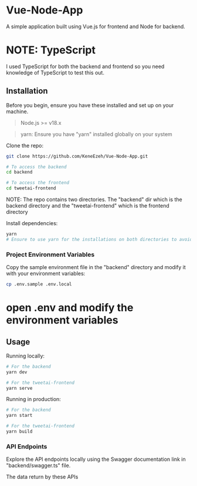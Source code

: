 # Vue-Node-App
A simple application built using Vue.js for frontend and Node for backend.

# NOTE: TypeScript
I used TypeScript for both the backend and frontend so you need knowledge of TypeScript to test this out.

## Installation

Before you begin, ensure you have these installed and set up on your machine.

> Node.js >= v18.x

> yarn: Ensure you have "yarn" installed globally on your system

Clone the repo:

```bash
git clone https://github.com/KeneEzeh/Vue-Node-App.git

# To access the backend
cd backend

# To access the frontend
cd tweetai-frontend
```

NOTE: The repo contains two directories. The "backend" dir which is the backend directory and the "tweetai-frontend" which is the frontend directory

Install dependencies:

```bash
yarn
# Ensure to use yarn for the installations on both directories to avoid installation errors
```


### Project Environment Variables

Copy the sample environment file in the "backend" directory and modify it with your environment variables:

```bash
cp .env.sample .env.local
```

# open .env and modify the environment variables

## Usage

Running locally:

```bash
# For the backend
yarn dev

# For the tweetai-frontend
yarn serve
```

Running in production:

```bash
# For the backend
yarn start

# For the tweetai-frontend
yarn build
```

### API Endpoints

Explore the API endpoints locally using  the Swagger documentation link in "backend/swagger.ts" file.

The data return by these APIs